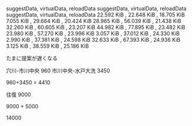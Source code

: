 suggestData, virtualData, reloadData
suggestData, virtualData, reloadData
suggestData, virtualData, reloadData
22.592 KiB , 22.648 KiB , 18.705 KiB
7.055 KiB , 29.664 KiB , 20.424 KiB
28.965 KiB , 56.039 KiB , 21.438 KiB
32.260 KiB , 60.605 KiB , 23.207 KiB
44.982 KiB , 77.895 KiB , 23.482 KiB
23.980 KiB , 57.270 KiB , 23.996 KiB
3.057 KiB , 37.012 KiB , 24.330 KiB
2.990 KiB , 37.381 KiB , 24.598 KiB
32.633 KiB , 67.393 KiB , 24.936 KiB
3.125 KiB , 38.559 KiB , 25.186 KiB

たまに提案が遅くなる

穴川-市川中央 960
市川中央-水戸大洗 3450

960+3450 = 4410

往復 9000

9000 + 5000

14000
